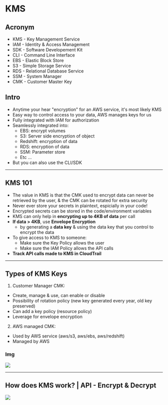 # KMS

## Acronym
* KMS - Key Management Service
* IAM - Identity & Access Management
* SDK - Software Developement Kit
* CLI - Command Line Interface
* EBS - Elastic Block Store
* S3 - Simple Storage Service
* RDS - Relational Database Service
* SSM - System Manager
* CMK - Customer Master Key

## Intro
* Anytime your hear "encryption" for an AWS service, it's most likely KMS
* Easy way to control access to your data, AWS manages keys for us
* Fully integrated with IAM for authorization
* Seamlessly integrated into:
  * EBS: encrypt volumes
  * S3: Server side encryption of object
  * Redshift: encryption of data
  * RDS: encryption of data
  * SSM: Parameter store
  * Etc ...
* But you can also use the CLI/SDK

---

## KMS 101
* The value in KMS is that the CMK used to encrypt data can never be retrieved by the user, & the CMK can be rotated for extra security
* Never ever store your secrets in plaintext, espicially in your code!
* Encrypted secrets can be stored in the code/environment variables
* KMS can only help in **encrypting up to 4KB of data** per call
* **If data > 4KB**, use **Envelope Encryption**
  * by generating a **data key** & using the data key that you control to encrypt the data
* To give access to KMS to someone:
  * Make sure the Key Policy allows the user
  * Make sure the IAM Policy allows the API calls
* **Track API calls made to KMS in CloudTrail**

---

## Types of KMS Keys
1) Customer Manager CMK:
  * Create, manage & use, can enable or disable
  * Possibility of rotation policy (new key generated every year, old key preserved)
  * Can add a key policy (resource policy)
  * Leverage for envelope encryption
2) AWS managed CMK:
  * Used by AWS service (aws/s3, aws/ebs, aws/redshift)
  * Managed by AWS
  
### Img
[<img src="https://i.imgur.com/gTMrfFK.png">](https://i.imgur.com/gTMrfFK.png)

---

## How does KMS work? | API - Encrypt & Decrypt
[<img src="https://i.imgur.com/5pmOXMf.png">](https://i.imgur.com/5pmOXMf.png)
